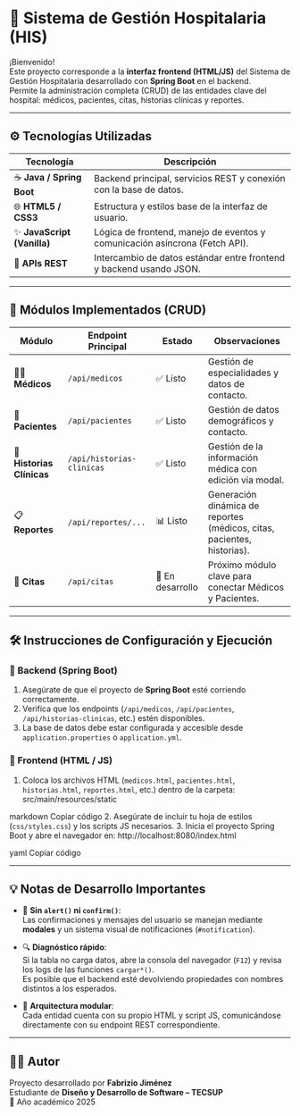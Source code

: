 # 🏥 Sistema de Gestión Hospitalaria (HIS)

¡Bienvenido!  
Este proyecto corresponde a la **interfaz frontend (HTML/JS)** del Sistema de Gestión Hospitalaria desarrollado con **Spring Boot** en el backend.  
Permite la administración completa (CRUD) de las entidades clave del hospital: médicos, pacientes, citas, historias clínicas y reportes.

---

## ⚙️ Tecnologías Utilizadas

| Tecnología | Descripción |
|-------------|-------------|
| ☕ **Java / Spring Boot** | Backend principal, servicios REST y conexión con la base de datos. |
| 🌐 **HTML5 / CSS3** | Estructura y estilos base de la interfaz de usuario. |
| ✨ **JavaScript (Vanilla)** | Lógica de frontend, manejo de eventos y comunicación asíncrona (Fetch API). |
| 🔗 **APIs REST** | Intercambio de datos estándar entre frontend y backend usando JSON. |

---

## 🚀 Módulos Implementados (CRUD)

| Módulo | Endpoint Principal | Estado | Observaciones |
|---------|--------------------|---------|----------------|
| 🧑‍⚕️ **Médicos** | `/api/medicos` | ✅ Listo | Gestión de especialidades y datos de contacto. |
| 🧍 **Pacientes** | `/api/pacientes` | ✅ Listo | Gestión de datos demográficos y contacto. |
| 📖 **Historias Clínicas** | `/api/historias-clinicas` | ✅ Listo | Gestión de la información médica con edición vía modal. |
| 📋 **Reportes** | `/api/reportes/...` | 📊 Listo | Generación dinámica de reportes (médicos, citas, pacientes, historias). |
| 📅 **Citas** | `/api/citas` | 🚧 En desarrollo | Próximo módulo clave para conectar Médicos y Pacientes. |

---

## 🛠️ Instrucciones de Configuración y Ejecución

### 🔹 Backend (Spring Boot)
1. Asegúrate de que el proyecto de **Spring Boot** esté corriendo correctamente.  
2. Verifica que los endpoints (`/api/medicos`, `/api/pacientes`, `/api/historias-clinicas`, etc.) estén disponibles.  
3. La base de datos debe estar configurada y accesible desde `application.properties` o `application.yml`.

### 🔹 Frontend (HTML / JS)
1. Coloca los archivos HTML (`medicos.html`, `pacientes.html`, `historias.html`, `reportes.html`, etc.) dentro de la carpeta:
src/main/resources/static

markdown
Copiar código
2. Asegúrate de incluir tu hoja de estilos (`css/styles.css`) y los scripts JS necesarios.
3. Inicia el proyecto Spring Boot y abre el navegador en:
http://localhost:8080/index.html

yaml
Copiar código

---

## 💡 Notas de Desarrollo Importantes

- 🚫 **Sin `alert()` ni `confirm()`**:  
Las confirmaciones y mensajes del usuario se manejan mediante **modales** y un sistema visual de notificaciones (`#notification`).

- 🔍 **Diagnóstico rápido**:  
Si la tabla no carga datos, abre la consola del navegador (`F12`) y revisa los logs de las funciones `cargar*()`.  
Es posible que el backend esté devolviendo propiedades con nombres distintos a los esperados.

- 🧱 **Arquitectura modular**:  
Cada entidad cuenta con su propio HTML y script JS, comunicándose directamente con su endpoint REST correspondiente.

---

## 👨‍💻 Autor
Proyecto desarrollado por **Fabrizio Jiménez**  
Estudiante de **Diseño y Desarrollo de Software – TECSUP**  
📅 Año académico 2025
